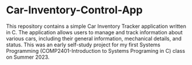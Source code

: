# Car-Inventory-Control-App
This repository contains a simple Car Inventory Tracker application written in C. The application allows users to manage and track information about various cars, including their general information, mechanical details, and status. This was an early self-study project for my first Systems Programming (COMP2401-Introduction to Systems Programing in C) class on Summer 2023.